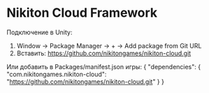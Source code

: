 # Nikiton Cloud Framework

Подключение в Unity:
1) Window → Package Manager → + → Add package from Git URL
2) Вставить: https://github.com/nikitongames/nikiton-cloud.git

Или добавить в Packages/manifest.json игры:
{
  "dependencies": {
    "com.nikitongames.nikiton-cloud": "https://github.com/nikitongames/nikiton-cloud.git"
  }
}
